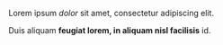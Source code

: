 Lorem ipsum _dolor_ sit amet, consectetur adipiscing elit.

Duis aliquam __feugiat
 lorem,
in aliquam   nisl
facilisis__ id.